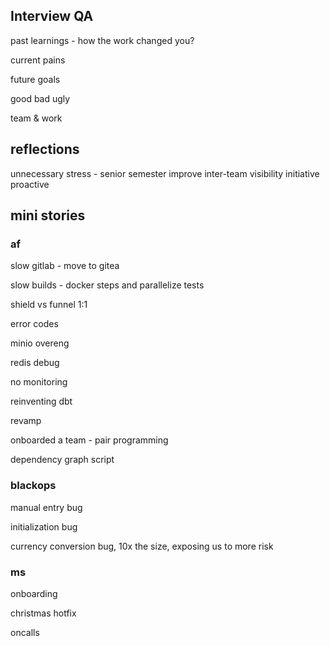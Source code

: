 ---
---


## Interview QA 

past learnings - how the work changed you?

current pains 

future goals  

good bad ugly 

team & work 


## reflections 

unnecessary stress - senior semester 
improve inter-team visibility
initiative 
proactive 


## mini stories 


### af 

slow gitlab - move to gitea

slow builds - docker steps and parallelize tests

shield vs funnel 1:1

error codes 

minio overeng 

redis debug

no monitoring

reinventing dbt 

revamp

onboarded a team - pair programming

dependency graph script 


### blackops 

manual entry bug 

initialization bug 

currency conversion bug, 10x the size, exposing us to more risk 

### ms 

onboarding 

christmas hotfix 

oncalls 
